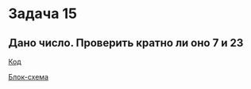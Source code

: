 # Задача 15

## Дано число. Проверить кратно ли оно 7 и 23


[Код](../Exp007/Program.cs)

[Блок-схема](../Exp007/diagram.drawio.png)
